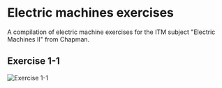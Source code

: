 # Electric machines exercises

A compilation of electric machine exercises for the ITM subject "Electric Machines II" from Chapman.

## Exercise 1-1
![Exercise 1-1](~./vaults/personal/Ex1-1.png)
